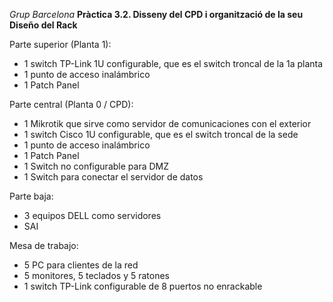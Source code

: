 *Grup Barcelona*
**Pràctica 3.2. Disseny del CPD i organització de la seu**
﻿**Diseño del Rack**

Parte superior (Planta 1):

- 1 switch TP-Link 1U configurable, que es el switch troncal de la 1a planta
- 1 punto de acceso inalámbrico
- 1 Patch Panel

Parte central (Planta 0 / CPD):

- 1 Mikrotik que sirve como servidor de comunicaciones con el exterior
- 1 switch Cisco 1U configurable, que es el switch troncal de la sede
- 1 punto de acceso inalámbrico
- 1 Patch Panel
- 1 Switch no configurable para DMZ
- 1 Switch para conectar el servidor de datos

Parte baja:

- 3 equipos DELL como servidores
- SAI

Mesa de trabajo:

- 5 PC para clientes de la red
- 5 monitores, 5 teclados y 5 ratones
- 1 switch TP-Link configurable de 8 puertos no enrackable
